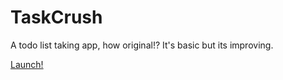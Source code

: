 # TaskCrush
A todo list taking app, how original!?
It's basic but its improving.

<a href="/app">Launch!</a>
